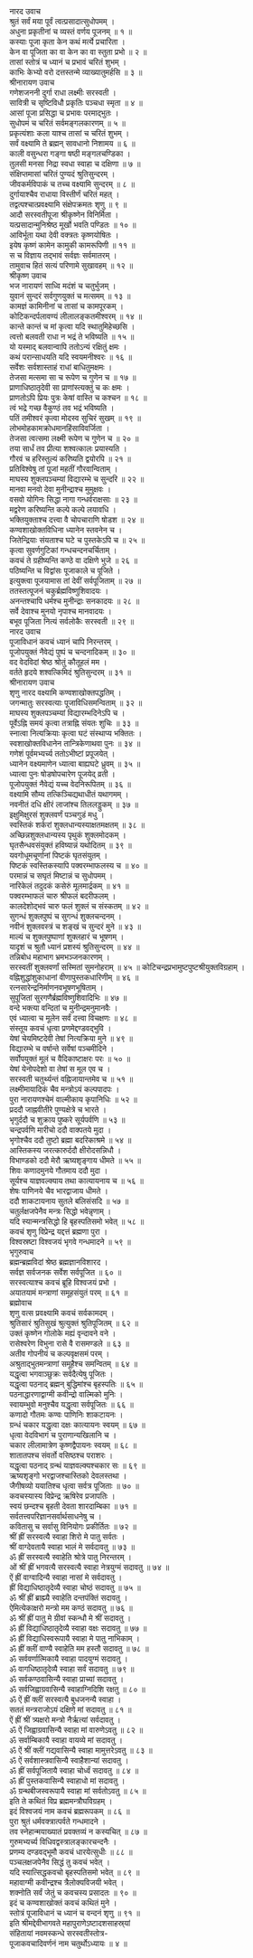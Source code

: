 नारद उवाच  
श्रुतं सर्वं मया पूर्वं त्वत्प्रसादात्सुधोपमम् ।  
अधुना प्रकृतीनां च व्यस्तं वर्णय पूजनम् ॥ १ ॥  
कस्याः पूजा कृता केन कथं मर्त्ये प्रचारिता ।  
केन वा पूजिता का वा केन का वा स्तुता प्रभो ॥ २ ॥  
तासां स्तोत्रं च ध्यानं च प्रभावं चरितं शुभम् ।  
काभिः केभ्यो वरो दत्तस्तन्मे व्याख्यातुमर्हसि ॥ ३ ॥  
श्रीनारायण उवाच  
गणेशजननी दुर्गा राधा लक्ष्मीः सरस्वती ।  
सावित्री च सृष्टिविधौ प्रकृतिः पञ्चधा स्मृता ॥ ४ ॥  
आसां पूजा प्रसिद्धा च प्रभावः परमाद्भुतः ।  
सुधोपमं च चरितं सर्वमङ्‌गलकारणम् ॥ ५ ॥  
प्रकृत्यंशाः कला याश्च तासां च चरितं शुभम् ।  
सर्वं वक्ष्यामि ते ब्रह्मन् सावधानो निशामय ॥ ६ ॥  
काली वसुन्धरा गङ्‌गा षष्ठी मङ्‌गलचण्डिका ।  
तुलसी मनसा निद्रा स्वधा स्वाहा च दक्षिणा ॥ ७ ॥  
संक्षिप्तमासां चरितं पुण्यदं श्रुतिसुन्दरम् ।  
जीवकर्मविपाकं च तच्च वक्ष्यामि सुन्दरम् ॥ ८ ॥  
दुर्गायाश्चैव राधाया विस्तीर्णं चरितं महत् ।  
तद्वत्पश्चात्प्रवक्ष्यामि संक्षेपक्रमतः शृणु ॥ ९ ॥  
आदौ सरस्वतीपूजा श्रीकृष्णेन विनिर्मिता ।  
यत्प्रसादान्मुनिश्रेष्ठ मूर्खो भवति पण्डितः ॥ १० ॥  
आविर्भूता यथा देवी वक्त्रतः कृष्णयोषितः ।  
इयेष कृष्णं कामेन कामुकी कामरूपिणी ॥ ११ ॥  
स च विज्ञाय तद्भावं सर्वज्ञः सर्वमातरम् ।  
तामुवाच हितं सत्यं परिणामे सुखावहम् ॥ १२ ॥  
श्रीकृष्ण उवाच  
भज नारायणं साध्वि मदंशं च चतुर्भुजम् ।  
युवानं सुन्दरं सर्वगुणयुक्तं च मत्समम् ॥ १३ ॥  
कामज्ञं कामिनीनां च तासां च कामपूरकम् ।  
कोटिकन्दर्पलावण्यं लीलालङ्‌कतमीश्वरम् ॥ १४ ॥  
कान्ते कान्तं च मां कृत्वा यदि स्थातुमिहेच्छसि ।  
त्वत्तो बलवती राधा न भद्रं ते भविष्यति ॥ १५ ॥  
यो यस्माद्‌ बलवान्वापि ततोऽन्यं रक्षितुं क्षमः ।  
कथं परान्साधयति यदि स्वयमनीश्वरः ॥ १६ ॥  
सर्वेशः सर्वशास्ताहं राधां बाधितुमक्षमः ।  
तेजसा मत्समा सा च रूपेण च गुणेन च ॥ १७ ॥  
प्राणाधिष्ठातृदेवी सा प्राणांस्त्यक्तुं च कः क्षमः ।  
प्राणतोऽपि प्रियः पुत्रः केषां वास्ति च कश्चन ॥ १८ ॥  
त्वं भद्रे गच्छ वैकुण्ठं तव भद्रं भविष्यति ।  
पतिं तमीश्वरं कृत्वा मोदस्व सुचिरं सुखम् ॥ १९ ॥  
लोभमोहकामक्रोधमानहिंसाविवर्जिता ।  
तेजसा त्वत्समा लक्ष्मी रूपेण च गुणेन च ॥ २० ॥  
तया सार्धं तव प्रीत्या शश्वत्कालः प्रयास्यति ।  
गौरवं च हरिस्तुल्यं करिष्यति द्वयोरपि ॥ २१ ॥  
प्रतिविश्वेषु तां पूजां महतीं गौरवान्विताम् ।  
माघस्य शुक्लपञ्चम्यां विद्यारम्भे च सुन्दरि ॥ २२ ॥  
मानवा मनवो देवा मुनीन्द्राश्च मुमुक्षवः ।  
वसवो योगिनः सिद्धा नागा गन्धर्वराक्षसाः ॥ २३ ॥  
मद्वरेण करिष्यन्ति कल्पे कल्पे लयावधि ।  
भक्तियुक्ताश्च दत्त्वा वै चोपचाराणि षोडश ॥ २४ ॥  
कण्वशाखोक्तविधिना ध्यानेन स्तवनेन च ।  
जितेन्द्रियाः संयताश्च घटे च पुस्तकेऽपि च ॥ २५ ॥  
कृत्वा सुवर्णगुटिकां गन्धचन्दनचर्चिताम् ।  
कवचं ते ग्रहीष्यन्ति कण्ठे वा दक्षिणे भुजे ॥ २६ ॥  
पठिष्यन्ति च विद्वांसः पूजाकाले च पूजिते ।  
इत्युक्त्वा पूजयामास तां देवीं सर्वपूजिताम् ॥ २७ ॥  
ततस्तत्पूजनं चकुर्ब्रह्मविष्णुशिवादयः ।  
अनन्तश्चापि धर्मश्च मुनीन्द्राः सनकादयः ॥ २८ ॥  
सर्वे देवाश्च मुनयो नृपाश्च मानवादयः ।  
बभूव पूजिता नित्यं सर्वलोकैः सरस्वती ॥ २९ ॥  
नारद उवाच  
पूजाविधानं कवचं ध्यानं चापि निरन्तरम् ।  
पूजोपयुक्तं नैवेद्यं पुष्पं च चन्दनादिकम् ॥ ३० ॥  
वद वेदविदां श्रेष्ठ श्रोतुं कौतूहलं मम ।  
वर्तते हृदये शश्वत्किमिदं श्रुतिसुन्दरम् ॥ ३१ ॥  
श्रीनारायण उवाच  
शृणु नारद वक्ष्यामि कण्वशाखोक्तपद्धतिम् ।  
जगन्मातुः सरस्वत्याः पूजाविधिसमन्विताम् ॥ ३२ ॥  
माघस्य शुक्लपञ्चम्यां विद्यारम्भदिनेऽपि च ।  
पूर्वेऽह्नि समयं कृत्वा तत्राह्नि संयतः शुचिः ॥ ३३ ॥  
स्नात्वा नित्यक्रियाः कृत्वा घटं संस्थाप्य भक्तितः ।  
स्वशाखोक्तविधानेन तान्त्रिकेणाथवा पुनः ॥ ३४ ॥  
गणेशं पूर्वमभ्यर्च्य ततोऽभीष्टां प्रपूजयेत् ।  
ध्यानेन वक्ष्यमाणेन ध्यात्वा बाह्यघटे ध्रुवम् ॥ ३५ ॥  
ध्यात्वा पुनः षोडषोपचारेण पूजयेद्‌ व्रती ।  
पूजोपयुक्तं नैवेद्यं यच्च वेदनिरूपितम् ॥ ३६ ॥  
वक्ष्यामि सौम्य तत्किञ्चिद्यथाधीतं यथागमम् ।  
नवनीतं दधि क्षीरं लाजांश्च तिललड्डुकम् ॥ ३७ ॥  
इक्षुमिक्षुरसं शुक्लवर्णं पञ्चगुडं मधु ।  
स्वस्तिकं शर्करां शुक्लधान्यस्याक्षतमक्षतम् ॥ ३८ ॥  
अच्छिन्नशुक्लधान्यस्य पृथुकं शुक्लमोदकम् ।  
घृतसैन्धवसंयुक्तं हविष्यान्नं यथोदितम् ॥ ३९ ॥  
यवगोधूमचूर्णानां पिष्टकं घृतसंयुतम् ।  
पिष्टकं स्वस्तिकस्यापि पक्वरम्भाफलस्य च ॥ ४० ॥  
परमान्नं च सघृतं मिष्टान्नं च सुधोपमम् ।  
नारिकेलं तदुदकं कसेरुं मूलमार्द्रकम् ॥ ४१ ॥  
पक्वरम्भाफलं चारु श्रीफलं बदरीफलम् ।  
कालदेशोद्भवं चारु फलं शुक्लं च संस्कतम् ॥ ४२ ॥  
सुगन्धं शुक्लपुष्पं च सुगन्धं शुक्लचन्दनम् ।  
नवीनं शुक्लवस्त्रं च शङ्‌खं च सुन्दरं मुने ॥ ४३ ॥  
माल्यं च शुक्लपुष्पाणां शुक्लहारं च भूषणम् ।  
यादृशं च श्रुतौ ध्यानं प्रशस्यं श्रुतिसुन्दरम् ॥ ४४ ॥  
तन्निबोध महाभाग भ्रमभञ्जनकारणम् ।  
सरस्वतीं शुक्लवर्णां सस्मितां सुमनोहराम् ॥ ४५ ॥
कोटिचन्द्रप्रभामुष्टपुष्टश्रीयुक्तविग्रहाम् ।  
वह्निशुद्धांशुकाधानां वीणापुस्तकधारिणीम् ॥ ४६ ॥  
रत्नसारेन्द्रनिर्माणनवभूषणभूषिताम् ।  
सुपूजितां सुरगणैर्ब्रह्मविष्णुशिवादिभिः ॥ ४७ ॥  
वन्दे भक्त्या वन्दितां च मुनीन्द्रमनुमानवैः ।  
एवं ध्यात्वा च मूलेन सर्वं दत्त्वा विचक्षणः ॥ ४८ ॥  
संस्तूय कवचं धृत्वा प्रणमेद्दण्डवद्‌भुवि ।  
येषां चेयमिष्टदेवी तेषां नित्यक्रिया मुने ॥ ४९ ॥  
विद्यारम्भे च वर्षान्ते सर्वेषां पञ्चमीदिने ।  
सर्वोपयुक्तं मूलं च वैदिकाष्टाक्षरः परः ॥ ५० ॥  
येषां येनोपदेशो वा तेषां स मूल एव च ।  
सरस्वती चतुर्थ्यन्तं वह्निजायान्तमेव च ॥ ५१ ॥  
लक्ष्मीमायादिकं चैव मन्त्रोऽयं कल्पपादपः ।  
पुरा नारायणश्चेमं वाल्मीकाय कृपानिधिः ॥ ५२ ॥  
प्रददौ जाह्नवीतीरे पुण्यक्षेत्रे च भारते ।  
भृगुर्ददौ च शुक्राय पुष्करे सूर्यपर्वणि ॥ ५३ ॥  
चन्द्रपर्वणि मारीचो ददौ वाक्पतये मुदा ।  
भृगोश्चैव ददौ तुष्टो ब्रह्मा बदरिकाश्रमे ॥ ५४ ॥  
आस्तिकस्य जरत्कारुर्ददौ क्षीरोदसन्निधौ ।  
विभाण्डको ददौ मेरौ ऋष्यशृङ्‌गाय धीमते ॥ ५५ ॥  
शिवः कणादमुनये गौतमाय ददौ मुदा ।  
सूर्यश्च याज्ञवल्क्याय तथा कात्यायनाय च ॥ ५६ ॥  
शेषः पाणिनये चैव भारद्वाजाय धीमते ।  
ददौ शाकटायनाय सुतले बलिसंसदि ॥ ५७ ॥  
चतुर्लक्षजपेनैव मन्त्रः सिद्धो भवेन्नृणाम् ।  
यदि स्यान्मन्त्रसिद्धो हि बृहस्पतिसमो भवेत् ॥ ५८ ॥  
कवचं शृणु विप्रेन्द्र यद्दत्तं ब्रह्मणा पुरा ।  
विश्वस्रष्टा विश्वजयं भृगवे गन्धमादने ॥ ५९ ॥  
भृगुरुवाच  
ब्रह्मन्ब्रह्मविदां श्रेष्ठ ब्रह्मज्ञानविशारद ।  
सर्वज्ञ सर्वजनक सर्वेश सर्वपूजित ॥ ६० ॥  
सरस्वत्याश्च कवचं ब्रूहि विश्वजयं प्रभो ।  
अयातयामं मन्त्राणां समूहसंयुतं परम् ॥ ६१ ॥  
ब्रह्मोवाच  
शृणु वत्स प्रवक्ष्यामि कवचं सर्वकामदम् ।  
श्रुतिसारं श्रुतिसुखं श्रुत्युक्तं श्रुतिपूजितम् ॥ ६२ ॥  
उक्तं कृष्णेन गोलोके मह्यं वृन्दावने वने ।  
रासेश्वरेण विभुना रासे वै रासमण्डले ॥ ६३ ॥  
अतीव गोपनीयं च कल्पवृक्षसमं परम् ।  
अश्रुताद्भुतमन्त्राणां समूहैश्च समन्वितम् ॥ ६४ ॥  
यद्धृत्वा भगवाञ्छुक्रः सर्वदैत्येषु पूजितः ।  
यद्धृत्वा पठनाद्‌ ब्रह्मन् बुद्धिमांश्च बृहस्पतिः ॥ ६५ ॥  
पठनाद्धारणाद्वाग्मी कवीन्द्रो वाल्मिको मुनिः ।  
स्वायम्भुवो मनुश्चैव यद्धृत्वा सर्वपूजितः ॥ ६६ ॥  
कणादो गौतमः कण्वः पाणिनिः शाकटायनः ।  
ग्रन्धं चकार यद्धृत्वा दक्षः कात्यायनः स्वयम् ॥ ६७ ॥  
धृत्वा वेदविभागं च पुराणान्यखिलानि च ।  
चकार लीलामात्रेण कृष्णद्वैपायनः स्वयम् ॥ ६८ ॥  
शातातपश्च संवर्तो वसिष्ठश्च पराशरः ।  
यद्धृत्वा पठनाद्‌ ग्रन्थं याज्ञवल्क्यश्चकार सः ॥ ६९ ॥  
ऋष्यशृङ्‌गो भरद्वाजश्चास्तिको देवलस्तथा ।  
जैगीषव्यो ययातिश्च धृत्वा सर्वत्र पूजिताः ॥ ७० ॥  
कवचस्यास्य विप्रेन्द्र ऋषिरेव प्रजापतिः ।  
स्वयं छन्दश्च बृहती देवता शारदाम्बिका ॥ ७१ ॥  
सर्वतत्त्वपरिज्ञानसर्वार्थसाधनेषु च ।  
कवितासु च सर्वासु विनियोगः प्रकीर्तितः ॥ ७२ ॥  
श्रीं ह्रीं सरस्वत्यै स्वाहा शिरो मे पातु सर्वतः ।  
श्रीं वाग्देवतायै स्वाहा भालं मे सर्वदावतु ॥ ७३ ॥  
ॐ ह्रीं सरस्वत्यै स्वाहेति श्रोत्रे पातु निरन्तरम् ।  
ओं श्रीं ह्रीं भगवत्यै सरस्वत्यै स्वाहा नेत्रयुग्मं सदावतु ॥ ७४ ॥  
ऐं ह्रीं वाग्वादिन्यै स्वाहा नासां मे सर्वदावतु ।  
ह्रीं विद्याधिष्ठातृदेव्यै स्वाहा चोष्ठं सदावतु ॥ ७५ ॥  
ॐ श्रीं ह्रीं ब्राह्म्यै स्वाहेति दन्तपंक्तिं सदावतु ।  
ऐमित्येकाक्षरो मन्त्रो मम कण्ठं सदावतु ॥ ७६ ॥  
ॐ श्रीं ह्रीं पातु मे ग्रीवां स्कन्धौ मे श्रीं सदावतु ।  
ॐ ह्रीं विद्याधिष्ठातृदेव्यै स्वाहा वक्षः सदावतु ॥ ७७ ॥  
ॐ ह्रीं विद्याधिस्वरूपायै स्वाहा मे पातु नाभिकाम् ।  
ॐ ह्रीं क्लीं वाण्यै स्वाहेति मम हस्तौ सदावतु ॥ ७८ ॥  
ॐ सर्ववर्णात्मिकायै स्वाहा पादयुग्मं सदावतु ।  
ॐ वागधिष्ठातृदेव्यै स्वाहा सर्वं सदावतु ॥ ७९ ॥  
ॐ सर्वकण्ठवासिन्यै स्वाहा प्राच्यां सदावतु ।  
ॐ सर्वजिह्वाग्रवासिन्यै स्वाहाग्निदिशि रक्षतु ॥ ८० ॥  
ॐ ऐं ह्रीं क्लीं सरस्वत्यै बुधजनन्यै स्वाहा ।  
सततं मन्त्रराजोऽयं दक्षिणे मां सदावतु ॥ ८१ ॥  
ऐं ह्रीं श्रीं त्र्यक्षरो मन्त्रो नैर्ऋत्यां सर्वदावतु ।  
ॐ ऐं जिह्वाग्रवासिन्यै स्वाहा मां वारुणेऽवतु ॥ ८२ ॥  
ॐ सर्वाम्बिकायै स्वाहा वायव्ये मां सदावतु ।  
ॐ ऐं श्रीं क्लीं गद्यवासिन्यै स्वाहा मामुत्तरेऽवतु ॥ ८३ ॥  
ॐ ऐं सर्वशास्त्रवासिन्यै स्वाहैशान्यां सदावतु ।  
ॐ ह्रीं सर्वपूजितायै स्वाहा चोर्ध्वं सदावतु ॥ ८४ ॥  
ॐ ह्रीं पुस्तकवासिन्यै स्वाहाधो मां सदावतु ।  
ॐ ग्रन्थबीजस्वरूपायै स्वाहा मां सर्वतोऽवतु ॥ ८५ ॥  
इति ते कथितं विप्र ब्रह्ममन्त्रौघविग्रहम् ।  
इदं विश्वजयं नाम कवचं ब्रह्मरूपकम् ॥ ८६ ॥  
पुरा श्रुतं धर्मवक्त्रात्पर्वते गन्धमादने ।  
तव स्नेहान्मयाख्यातं प्रवक्तव्यं न कस्यचित् ॥ ८७ ॥  
गुरुमभ्यर्च्य विधिवद्वस्त्रालङ्‌कारचन्दनैः ।  
प्रणम्य दण्डवद्भूमौ कवचं धारयेत्सुधीः ॥ ८८ ॥  
पञ्चलक्षजपेनैव सिद्धं तु कवचं भवेत् ।  
यदि स्यात्सिद्धकवचो बृहस्पतिसमो भवेत् ॥ ८९ ॥  
महावाग्मी कवीन्द्रश्च त्रैलोक्यविजयी भवेत् ।  
शक्नोति सर्वं जेतुं च कवचस्य प्रसादतः ॥ ९० ॥  
इदं च कण्वशाखोक्तं कवचं कथितं मुने ।  
स्तोत्रं पूजाविधानं च ध्यानं च वन्दनं शृणु ॥ ९१ ॥  
इति श्रीमद्देवीभागवते महापुराणेऽष्टादशसाहस्र्यां  
संहितायां नवमस्कन्धे सरस्वतीस्तोत्र-  
पूजाकवचादिवर्णनं नाम चतुर्थोऽध्यायः ॥ ४ ॥

